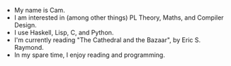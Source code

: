 - My name is Cam.
- I am interested in (among other things) PL Theory, Maths, and Compiler Design.
- I use Haskell, Lisp, C, and Python.
- I'm currently reading "The Cathedral and the Bazaar", by Eric S. Raymond.
- In my spare time, I enjoy reading and programming.
